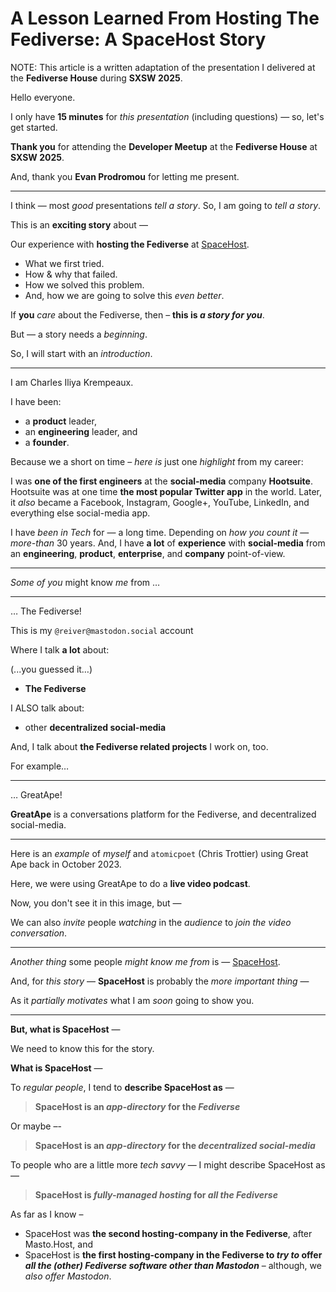 # A Lesson Learned From Hosting The Fediverse: A SpaceHost Story

NOTE: This article is a written adaptation of the presentation I delivered at the **Fediverse House** during **SXSW 2025**.

Hello everyone.

I only have **15 minutes** for _this presentation_ (including questions) —  so, let's get started.

**Thank you** for attending the **Developer Meetup** at the **Fediverse House** at **SXSW 2025**.

And, thank you **Evan Prodromou** for letting me present.

-----

I think — most _good_ presentations _tell a story_.
So, I am going to _tell a story_.

This is an **exciting story** about —

Our experience with **hosting the Fediverse** at [SpaceHost](https://spacehost.one/).

* What we first tried.
* How & why that failed.
* How we solved this problem.
* And, how we are going to solve this _even better_.

If **you** _care_ about the Fediverse, then – **this is _a story for you_**.

But — a story needs a _beginning_.

So, I will start with an _introduction_.

-----

I am Charles Iliya Krempeaux.

I have been:

* a **product** leader,
* an **engineering** leader, and
* a **founder**.

Because we a short on time – _here is_ just one _highlight_ from my career:

I was **one of the first engineers** at the **social-media** company **Hootsuite**.
Hootsuite was at one time **the most popular Twitter app** in the world.
Later, it _also_ became a Facebook, Instagram, Google+, YouTube, LinkedIn, and everything else social-media app.

I have _been in Tech_ for — a long time.
Depending on _how you count it_ — _more-than_ 30 years.
And, I have **a lot** of **experience** with **social-media** from an **engineering**, **product**, **enterprise**, and **company** point-of-view.

-----

_Some of you_ might know _me_ from …

-----

… The Fediverse!

This is my `@reiver@mastodon.social` account

Where I talk **a lot** about:

(...you guessed it…)

* **The Fediverse**

I ALSO talk about:

* other **decentralized social-media**

And, I talk about **the Fediverse related projects** I work on, too.

For example…

-----

… GreatApe!

**GreatApe** is a conversations platform for the Fediverse, and decentralized social-media.

-----

Here is an _example_ of _myself_ and `atomicpoet` (Chris Trottier) using Great Ape back in October 2023.

Here, we were using GreatApe to do a **live video podcast**.

Now, you don't see it in this image, but —

We can also _invite_ people _watching_ in the _audience_ to _join the video conversation_.

-----

_Another thing_ some people _might know me from_ is — [SpaceHost](https://spacehost.one/).

And, for _this story_ — **SpaceHost** is probably the _more important thing_ —

As it _partially motivates_ what I am _soon_ going to show you.

-----

**But, what is SpaceHost** —

We need to know this for the story.

**What is SpaceHost** —

To _regular people_, I tend to **describe SpaceHost as** —

> **SpaceHost is an _app-directory_ for the _Fediverse_**

Or maybe –-

> **SpaceHost is an _app-directory_ for the _decentralized social-media_**

To people who are a little more _tech savvy_ — I might describe SpaceHost as —

> **SpaceHost is _fully-managed hosting_ for _all the Fediverse_**

As far as I know –

* SpaceHost was **the second hosting-company in the Fediverse**, after Masto.Host, and
* SpaceHost is **the first hosting-company in the Fediverse to _try to_ offer _all the (other) Fediverse software other than Mastodon_** –  although, we _also offer Mastodon_.
